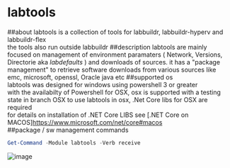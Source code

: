 # labtools
##about
labtools is a collection of tools for labbuildr, labbuildr-hyperv and labbuildr-flex   
the tools also run outside labbuildr 
##description
labtools are mainly focused on management of environment paramaters ( Network, Versions, Directorie aka _labdefaults_ ) and downloads of sources.
it has a "package management" to retrieve software downloads from various sources like emc, microsoft, openssl, Oracle java etc
##supported os  
labtools was designed for windows using powershell 3 or greater  
with the availabilty of Powershell for OSX, osx is supported with a testing state in branch OSX
to use labtools in osx, .Net Core libs for OSX are required  
for details on installation of .NET Core LIBS see [.NET Core on MACOS]https://www.microsoft.com/net/core#macos  
##package / sw management commands  
```Powershell
Get-Command -Module labtools -Verb receive
```
![image](https://cloud.githubusercontent.com/assets/8255007/17549632/6eab9d60-5ef1-11e6-9205-aee855593193.png)

